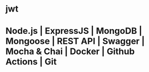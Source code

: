 # jwt
# Node.js | ExpressJS | MongoDB | Mongoose | REST API | Swagger | Mocha & Chai | Docker | Github Actions | Git

